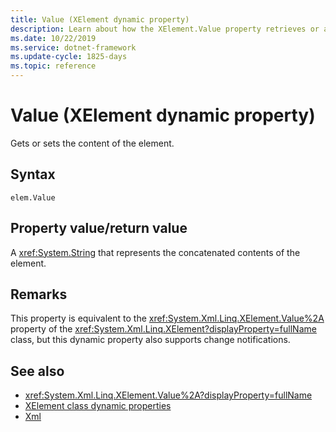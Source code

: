 ```yaml
---
title: Value (XElement dynamic property)
description: Learn about how the XElement.Value property retrieves or applies the content of the element.
ms.date: 10/22/2019
ms.service: dotnet-framework
ms.update-cycle: 1825-days
ms.topic: reference
---
```

# Value (XElement dynamic property)

Gets or sets the content of the element.

## Syntax

```xaml
elem.Value
```

## Property value/return value

A <xref:System.String> that represents the concatenated contents of the element.

## Remarks

This property is equivalent to the <xref:System.Xml.Linq.XElement.Value%2A> property of the <xref:System.Xml.Linq.XElement?displayProperty=fullName> class, but this dynamic property also supports change notifications.

## See also

- <xref:System.Xml.Linq.XElement.Value%2A?displayProperty=fullName>
- [XElement class dynamic properties](attribute-xelement-dynamic-property.md)
- [Xml](xml-xelement-dynamic-property.md)
